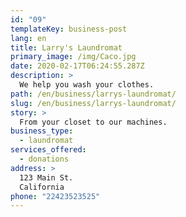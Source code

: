 ```yaml
---
id: "09"
templateKey: business-post
lang: en
title: Larry's Laundromat
primary_image: /img/Caco.jpg
date: 2020-02-17T06:24:55.287Z
description: >
  We help you wash your clothes.
path: /en/business/larrys-laundromat/
slug: /en/business/larrys-laundromat/
story: >
  From your closet to our machines.
business_type:
  - laundromat
services_offered:
  - donations
address: >
  123 Main St.
  California
phone: "22423523525"
---
```

